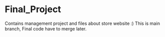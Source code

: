 # Final_Project
Contains management project and files about store website :)
This is main branch,
Final code have to merge later.
